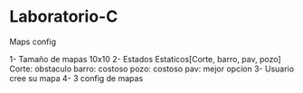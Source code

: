 # Laboratorio-C

Maps config

1- Tamaño de mapas 10x10
2- Estados Estaticos[Corte, barro, pav, pozo]
    Corte: obstaculo 
    barro: costoso 
    pozo: costoso
    pav: mejor opcion
3- Usuario cree su mapa
4- 3 config de mapas

